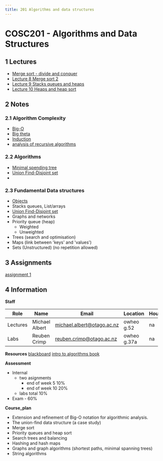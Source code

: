 ```yaml
---
title: 201 Algorithms and data structures
---
```

# COSC201 - Algorithms and Data Structures
## 1 Lectures
- [Merge sort - divide and conquer](out/notes/merge-sort-divide-and-conquer.md)
- [Lecture 8 Merge sort 2](out/notes/lecture-8-merge-sort-2.md)
- [Lecture 9 Stacks queues and heaps](out/notes/lecture-9-stacks-queues-and-heaps.md)
- [Lecture 10 Heaps and heap sort](out/notes/lecture-10-heaps-and-heap-sort.md)

## 2 Notes 
### 2.1 Algorithm Complexity
- [Big-O](out/notes/big-o.md)
- [Big theta](out/notes/big-theta.md)
- [Induction](out/notes/induction.md)
- [analysis of recursive algorithms](out/notes/analysis-of-recursive-algorithms.md)

### 2.2 Algorithms
- [Minimal spending tree](out/notes/minimal-spending-tree.md)
- [Union Find-Disjoint set](out/notes/union-find-disjoint-set.md)
- 
### 2.3 Fundamental Data structures
- [Objects](out/notes/objects.md)
- Stacks queues, List/arrays
- [Union Find-Disjoint set](out/notes/union-find-disjoint-set.md)
- Graphs and networks
- Priority queue (heap)
	- Weighted
	- Unweighted
- Trees (search and optimisation)
-  Maps (link between 'keys' and 'values')
- Sets (Unstructured) (no repetition allowed)

## 3 Assignments
[assignment 1](out/notes/assignment-1.md)

## 4 Information

**Staff**

Role | Name | Email | Location | Hours
-----|------|-------|----------|-----|
Lectures | Michael Albert | michael.albert@otago.ac.nz | owheo g.52 | na |
Labs | Reuben Crimp | reuben.crimp@otago.ac.nz | owheo g.37a | na |

**Resources**
[blackboard](https://blackboard.otago.ac.nz/webapps/blackboard/execute/modulepage/view?course_id=_45042_1&cmp_tab_id=_508507_1&mode=view+)
[intro to algorithms book](https://otago.hosted.exlibrisgroup.com/permalink/f/1ihp3dt/OTAGO_ALMA51297974690001891)

**Assessment**
- Internal
	- two asignments
		- end of week 5 10%
		- end of week 10 20%
	- labs total 10%
- Exam - 60%

**Course_plan**
- Extension and refinement of Big-O notation for algorithmic analysis.
- The union-find data structure (a case study)
- Merge sort
- Priority queues and heap sort
- Search trees and balancing
- Hashing and hash maps
- Graphs and graph algorithms (shortest paths, minimal spanning trees)
- String algorithms





